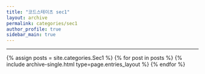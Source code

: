 ```yaml
---
title: "코드스테이츠 sec1"
layout: archive
permalink: categories/sec1
author_profile: true
sidebar_main: true
---
```


<!-- 공백이 포함되어 있는 카테고리 이름의 경우 site.categories.['a b c'] 이런식으로! -->

---

{% assign posts = site.categories.Sec1 %}
{% for post in posts %} {% include archive-single.html type=page.entries_layout %} {% endfor %}
